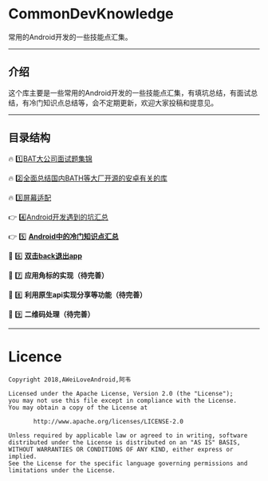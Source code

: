 # CommonDevKnowledge

常用的Android开发的一些技能点汇集。

----

## 介绍
这个库主要是一些常用的Android开发的一些技能点汇集，有填坑总结，有面试总结，有冷门知识点总结等，会不定期更新，欢迎大家投稿和提意见。

----

## 目录结构

:fire: :one:[BAT大公司面试题集锦](https://github.com/yangkun19921001/Schema_Learning_Records/blob/master/%E7%AC%94%E8%AF%95%E9%9D%A2%E8%AF%95/InterviewQuestionBank/interview/summary.md)


:fire: :two:[全面总结国内BATH等大厂开源的安卓有关的库](https://github.com/yangkun19921001/Schema_Learning_Records/blob/master/%E7%AC%94%E8%AF%95%E9%9D%A2%E8%AF%95/InterviewQuestionBank/%E5%9B%BD%E5%86%85BATH%E7%AD%89%E5%A4%A7%E5%8E%82%E5%BC%80%E6%BA%90%E7%9A%84%E5%AE%89%E5%8D%93%E6%9C%89%E5%85%B3%E7%9A%84%E5%BA%93/%E5%85%A8%E9%9D%A2%E6%80%BB%E7%BB%93%E5%9B%BD%E5%86%85BATH%E7%AD%89%E5%A4%A7%E5%8E%82%E5%BC%80%E6%BA%90%E7%9A%84%E5%AE%89%E5%8D%93%E6%9C%89%E5%85%B3%E7%9A%84%E5%BA%93.md)

:fire: :three:[屏幕适配](https://www.jianshu.com/c/b5d1ce82ee2d)

:point_right: :four:[Android开发遇到的坑汇总](https://github.com/yangkun19921001/Schema_Learning_Records/blob/master/%E7%AC%94%E8%AF%95%E9%9D%A2%E8%AF%95/InterviewQuestionBank/Android%E5%BC%80%E5%8F%91%E9%81%87%E5%88%B0%E7%9A%84%E5%9D%91%E6%B1%87%E6%80%BB/Android%E5%BC%80%E5%8F%91%E9%81%87%E5%88%B0%E7%9A%84%E5%9D%91.md)

:point_right: :five:  **[Android中的冷门知识点汇总](https://github.com/yangkun19921001/Schema_Learning_Records/blob/master/%E7%AC%94%E8%AF%95%E9%9D%A2%E8%AF%95/InterviewQuestionBank/Android%E4%B8%AD%E7%9A%84%E5%86%B7%E9%97%A8%E7%9F%A5%E8%AF%86%E7%82%B9%E6%B1%87%E6%80%BB/Android%E4%B8%AD%E7%9A%84%E5%86%B7%E9%97%A8%E7%9F%A5%E8%AF%86%E6%B1%87%E6%80%BB.md)**

:pencil: :six: **[双击back退出app](https://github.com/yangkun19921001/Schema_Learning_Records/blob/master/%E7%AC%94%E8%AF%95%E9%9D%A2%E8%AF%95/InterviewQuestionBank/%E5%8F%8C%E5%87%BBback%E9%80%80%E5%87%BAapp/%E5%8F%8C%E5%87%BBback%E9%80%80%E5%87%BAapp.md)**

:pencil: :seven:  **应用角标的实现（待完善）**

:pencil: :eight:  **利用原生api实现分享等功能（待完善）**

:pencil: :nine: **二维码处理（待完善）**

----

# Licence

```
Copyright 2018,AWeiLoveAndroid,阿韦

Licensed under the Apache License, Version 2.0 (the "License");
you may not use this file except in compliance with the License.
You may obtain a copy of the License at

       http://www.apache.org/licenses/LICENSE-2.0

Unless required by applicable law or agreed to in writing, software
distributed under the License is distributed on an "AS IS" BASIS,
WITHOUT WARRANTIES OR CONDITIONS OF ANY KIND, either express or implied.
See the License for the specific language governing permissions and
limitations under the License.
```
